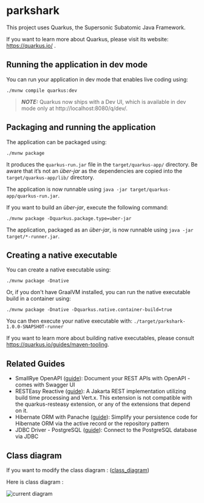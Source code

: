 # parkshark

This project uses Quarkus, the Supersonic Subatomic Java Framework.

If you want to learn more about Quarkus, please visit its website: https://quarkus.io/ .

## Running the application in dev mode

You can run your application in dev mode that enables live coding using:
```shell script
./mvnw compile quarkus:dev
```

> **_NOTE:_**  Quarkus now ships with a Dev UI, which is available in dev mode only at http://localhost:8080/q/dev/.

## Packaging and running the application

The application can be packaged using:
```shell script
./mvnw package
```
It produces the `quarkus-run.jar` file in the `target/quarkus-app/` directory.
Be aware that it’s not an _über-jar_ as the dependencies are copied into the `target/quarkus-app/lib/` directory.

The application is now runnable using `java -jar target/quarkus-app/quarkus-run.jar`.

If you want to build an _über-jar_, execute the following command:
```shell script
./mvnw package -Dquarkus.package.type=uber-jar
```

The application, packaged as an _über-jar_, is now runnable using `java -jar target/*-runner.jar`.

## Creating a native executable

You can create a native executable using: 
```shell script
./mvnw package -Dnative
```

Or, if you don't have GraalVM installed, you can run the native executable build in a container using: 
```shell script
./mvnw package -Dnative -Dquarkus.native.container-build=true
```

You can then execute your native executable with: `./target/parkshark-1.0.0-SNAPSHOT-runner`

If you want to learn more about building native executables, please consult https://quarkus.io/guides/maven-tooling.

## Related Guides

- SmallRye OpenAPI ([guide](https://quarkus.io/guides/openapi-swaggerui)): Document your REST APIs with OpenAPI - comes with Swagger UI
- RESTEasy Reactive ([guide](https://quarkus.io/guides/resteasy-reactive)): A Jakarta REST implementation utilizing build time processing and Vert.x. This extension is not compatible with the quarkus-resteasy extension, or any of the extensions that depend on it.
- Hibernate ORM with Panache ([guide](https://quarkus.io/guides/hibernate-orm-panache)): Simplify your persistence code for Hibernate ORM via the active record or the repository pattern
- JDBC Driver - PostgreSQL ([guide](https://quarkus.io/guides/datasource)): Connect to the PostgreSQL database via JDBC

## Class diagram
If you want to modify the class diagram :
([class_diagram](https://viewer.diagrams.net/?tags=%7B%7D&highlight=0000ff&edit=_blank&layers=1&nav=1&title=parkshark_class_diagram.drawio#R7Z1tb9s2EMc%2FjYFtQAM9y36Zp7bB0i5oum7dO8ZibLaSaFB0EvfT7yhTlu2TE6eWRAMlUKAhTckS7yfy7s8TPfDPs6d3gsymH3hC04HnJE8D%2F2Lgea7jePCfqlksa8I4XlZMBEt0o7rilv2g1ZG6ds4SWmw0lJynks02K8c8z%2BlYbtQRIfjjZrN7nm5%2B64xMKKq4HZMU1%2F7DEjld1g5Dp65%2FT9lkWn0z3PHyk4xUjXVFMSUJf1yr8i8H%2FrngXC7%2Fyp7Oaao6r%2BqX5XFvd3y6ujBBc7nPAR%2Fvz9zw6Ut%2B9v2HF19m3yZ%2Ffr5%2Fo8%2FyQNK5vuEL9sAKxnN90XJR9UTxyLKU5FA6u%2Be5vNWfOFAeT1maXJMFn6srKSQZf69KZ1Mu2A9oT1L4yIUK%2BFhIbWgvUmdjaXrOUy6gIuflF9QH3aqT6a8RtIDDbqo7dreqPpCnjYbXpJDVBfI0JbOC3ZWXrA7MiJiw%2FIxLyTPd6HHKJL2dkbFq8wg4qwuRWXXduqeokPRppwnclWHhiaA8o1IsoIk%2BIKiw0Q%2BDW5Ufa7TcSNdN17EKI420xnmyOndtcfhDG%2F0VAHgIAGi%2BbXq4Y1laTvDvdMtUDdYjKZvkUEzpvTpMdRmDJ%2BpUV0uueraAjmb55LpscxHUNZ%2F0basqDsfep%2BVTM2VJQnNlXC6JJHcr%2BGac5bLslvAM%2FkHvnTsn4SCECz%2BHsluX4Z9qLuQ5z%2BFeCCutRgGTR6pQaYWA3Y8ZxkJj4EX7UeB1BYGPIMhJRi0G%2FWIQeoYxCBAGMAzDKEnSjxaH3nGIh6ZHBTw3JEyAkwVWtSz0yoLrBKZhCBEMKYMu8SKSqU5IVe%2FUvqOunciyU5xifpfozwrLTs%2Fs%2BHs6mZ2xMwqQzWkCUZYuQpdN%2BYTDNHNZ14Ih5nlCE22Gus01VwYue%2BwblXKhIwkyl3yzP6HPxOLf9cJXdTIwli5eVOHCsrSoSk9Mrg6Dv9eOglJ9kCqsjsmTUxVs1pRCzVumuqn8fHn%2F6qZ%2FwrLQcXwuxvRlLx4iqwl97nxBMymCpkSyh82La8KgPBTulCzWGuhHpD7zjaqoo54VbFtAvt3VfnhY%2B5G7Rezygmt%2BV3f%2B80jHHkK6PWCdVwJ7OHz7cubuDVp4IGkHDTiuE3VonteOJ0doHndoYiDwg80H1d9UrLp5Uqs%2BWXNcboj4rpwDLhElVuQ6XOSKN60cOA3%2BR9Dkf%2FhBV%2BMBFjisytWBH%2Bo964g2yVyNHHTlh7pY4LA6lwEQmoSufkHAwew5kXTCy6v8jebz7HdLRc9UNOldvVLhR4iKMVHmkAsLQ88wNApe%2FdIQ4zFCOWtjeUNF0bA%2BapHoGIkmHatfJIYIidMkAT%2Fcapq9wxCadib9EYJhJtiYwujwHuL0q%2FxyLrjlom8uhqZ9y%2BrL1rggD4Sl5I6l1pMwEHU6pv1KF%2FuVz3sSVoQ6WITyt5YQRnv6Dqvxo30KsD9pNagORoPo%2BdHAtNvgYh%2FSalAGQDCvQTX4j1NlTEtCvyQY150CvDqRcfAW6Y3lwQAP5qWnAGfl0wxCCItC3ygYl5wCD6FgJSdDMBiXnDwsLeyCwYaQB4eQqxe3qjwGd98Y0ukqj8HDEwM8IpRKm5%2FfxYCw9preUcaSHp4cNA7z7I4KC0TPQBiPKT0cScw4DOFg2cSOD33jYDywrBLx2s2C7S2b1dP992I26xJ7U8nGQ%2Fx2w6%2BQCu61kkKMcoQDL9zwuuIo3DzFkgZ91JbpWkgXHnaZOb5mwK8b9jsSa%2B7xrIVGE%2Fs9rJ5%2FoI2%2Bjg2AWg%2BAwnhvNcTpyv5YNLfKWDe%2BzY7h%2FVhiHx9rITNSFI9cJBaGnmEwHvf4WBdZTgvFlM2u6QO1A0TfTBgPfiK7qclRgGB%2BOS3Cr%2F3cM1FY0dQIDsaX1CL88o9dUjMEg%2FEltQjnZtosHCMoGE%2FcjnCC5jUb07ygNymRlojeQ0zjidsRVpsEnTDVS5Lx%2FMJSYYAK37Q76fvI6IcrxHrPIeck8KNBve%2FQG%2BfEqT7fsfMQFG6oYHBvVAx6143333Gk2ar9yMYBjgDq972tcNy2cBxt7QDih3tuZTjqSjcOsM8%2F8KJyzzoGf5Tb1P0Nj7CYlI%2Fy2RwMDeOrGhZ1sztRtTu9g6H23Va77UZVDVwtq%2BvsXNHuXBHs2M%2FslfvqRl3la4VYg3JOTv7YBcJan1S2Bv%2BzHNeRtTOw23KfPDUI7LSbMo2aborlQOS%2BArcWBoJwe8OnhoGgae72uxoHQjwRuL%2BQNTaX1n0HPx9%2Br9bAo%2FKzEZedmn%2BeAW3z4b5JrJV%2B377RseKS23TFTqbHXbkax7KGG2LFZQxulWzwyi0L3bJgfAk37iKqPv4sulAntLwYP0dGcxyry3zFArudrA%2BerKNq03Vzb5xU4dJzgfPZp78%2B%2FndpI95ehvHRcU%2FpEc7EQbzcXl1%2FufxkeTkCXoxP%2B5H3Mi%2Fv%2Frq%2BsLQcAS3mc7pGHTqJx7ute5WH%2FfIiyw779eMkxlhKO1rrrBbcBus%2F8uH4w8FrF9tatHO1LfHLLzx5Ru2MRdTTNOXjclHcxgHtr6ehd6L23lHf6UrFi7F0a3cza39Cjl%2B%2FwNXrhDzEGTKz1Y9rXFkg%2BgbCuD8%2FxEJRVgpFFobeYTDuro%2BweFTO4p%2BZTbzvnQbz72GMGrY1yxMLgwkYjL%2BFMcLCj822NkmE8VcxRg0%2F0lWcjst41tLQMw3G38YYhsjobe7DEbe6Eceu9G3nZBR5JhWlYF%2FlcBcPB%2B7m4m9lAsfVXrfVKZZ3gHZzwdvCbGUSxnG%2F28KMsN5xlT9wmLEQplbwOljwGm79YnAc7rv1Yme5iiOctmYFr%2FbnpdGRp6y5DvZSxoLa98FMEWFc8VrF1eth7dOM2XcEjTFhXPhyHewuWCaMMtGl%2FAVFwblc9zjhxqYfeEJVi%2F8B))

Here is class diagram :

![current diagram](parkshark_class_diagram.jpeg)

